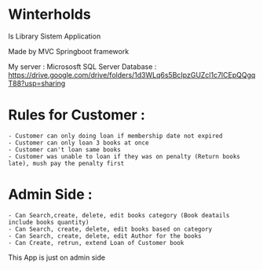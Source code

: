 # Winterholds
Is Library Sistem Application

Made by MVC Springboot framework

My server : Micrososft SQL Server 
Database : https://drive.google.com/drive/folders/1d3WLq6s5BcIpzGUZcl1c7lCEpQQgqT88?usp=sharing


# Rules for Customer :
    - Customer can only doing loan if membership date not expired
    - Customer can only loan 3 books at once
    - Customer can't loan same books
    - Customer was unable to loan if they was on penalty (Return books late), mush pay the penalty first

# Admin Side :
    - Can Search,create, delete, edit books category (Book deatails include books quantity)
    - Can Search, create, delete, edit books based on category
    - Can Search, create, delete, edit Author for the books
    - Can Create, retrun, extend Loan of Customer book

This App is just on admin side

      
